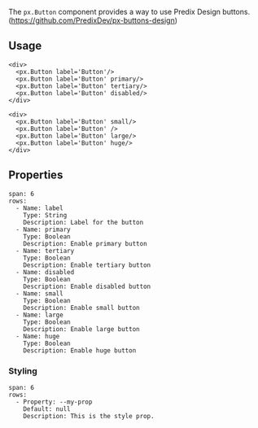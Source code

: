 The `px.Button` component provides a way to use Predix Design buttons. (https://github.com/PredixDev/px-buttons-design)

## Usage


```react|lang-jsx
<div>
  <px.Button label='Button'/>
  <px.Button label='Button' primary/>
  <px.Button label='Button' tertiary/>
  <px.Button label='Button' disabled/>
</div>
```

```react|lang-jsx
<div>
  <px.Button label='Button' small/>
  <px.Button label='Button' />
  <px.Button label='Button' large/>
  <px.Button label='Button' huge/>
</div>
```

## Properties

```table
span: 6
rows:
  - Name: label
    Type: String
    Description: Label for the button
  - Name: primary
    Type: Boolean
    Description: Enable primary button
  - Name: tertiary
    Type: Boolean
    Description: Enable tertiary button
  - Name: disabled
    Type: Boolean
    Description: Enable disabled button
  - Name: small
    Type: Boolean
    Description: Enable small button
  - Name: large
    Type: Boolean
    Description: Enable large button
  - Name: huge
    Type: Boolean
    Description: Enable huge button
```



### Styling

```table
span: 6
rows:
  - Property: --my-prop
    Default: null
    Description: This is the style prop.
```
